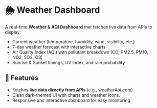 # 🌦 Weather Dashboard  

A real-time **Weather & AQI Dashboard** that fetches live data from APIs to display:  
- Current weather (temperature, humidity, wind, visibility, etc.)  
- 7-day weather forecast with interactive charts  
- Air Quality Index (AQI) with pollutant breakdown (CO, PM2.5, PM10, NO2, SO2, O3)  
- Sunrise & Sunset timings, UV Index, and rain probability  

## 🚀 Features
- Fetches **live data directly from APIs** (e.g., weatherApi.com) 
- Clean dark-themed UI with charts and weather icons.  
- Responsive and interactive dashboard for easy monitoring.  
